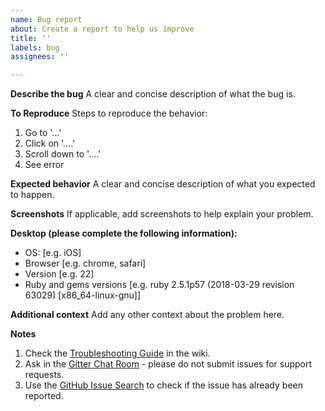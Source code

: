 ```yaml
---
name: Bug report
about: Create a report to help us improve
title: ''
labels: bug
assignees: ''

---
```


**Describe the bug**
A clear and concise description of what the bug is.

**To Reproduce**
Steps to reproduce the behavior:
1. Go to '...'
2. Click on '....'
3. Scroll down to '....'
4. See error

**Expected behavior**
A clear and concise description of what you expected to happen.

**Screenshots**
If applicable, add screenshots to help explain your problem.

**Desktop (please complete the following information):**
 - OS: [e.g. iOS]
 - Browser [e.g. chrome, safari]
 - Version [e.g. 22]
 - Ruby and gems versions [e.g. ruby 2.5.1p57 (2018-03-29 revision 63029) [x86_64-linux-gnu]]

**Additional context**
Add any other context about the problem here.

**Notes**

1. Check the [Troubleshooting Guide](https://github.com/Dashing-io/dashing/wiki#how-tos) in the wiki.
2. Ask in the [Gitter Chat Room](https://gitter.im/Smashing/Lobby) - please do not submit issues for support requests.
3. Use the [GitHub Issue Search](https://help.github.com/articles/searching-issues/) to check if the issue has already been reported.
